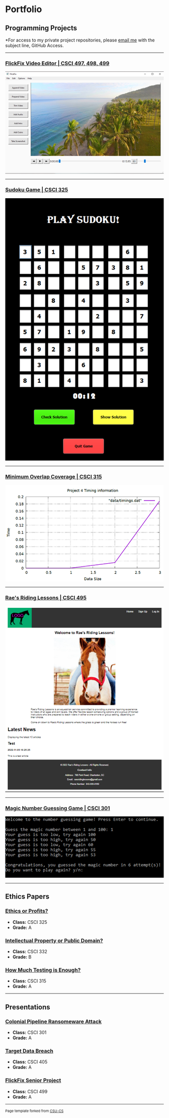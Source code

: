 Portfolio
=========

Programming Projects
--------------------

*For access to my private project repositories, please [email me](mailto:mtweigel@csustudent.net?subject=GitHub%20Access) with the subject line, GitHub Access.

---
### [FlickFix Video Editor | CSCI 497, 498, 499](projects/flickfix)

![FlickFix Video Editor](images/flickfix/FlickFix.PNG)

---
### [Sudoku Game | CSCI 325](projects/sudoku)

![Sudoku Game](images/sudoku/easy.PNG)

---
### [Minimum Overlap Coverage | CSCI 315](projects/minimumoverlap)

![Minimum Overlap Coverage](images/minimumoverlap/small30plot.PNG)

---
### [Rae's Riding Lessons | CSCI 495](projects/raesridinglessons)

![Rae's Riding Lessons](images/raesridinglessons/frontpage.PNG)

---
### [Magic Number Guessing Game | CSCI 301](projects/numberguessing)

![Magic Number Guessing Game](images/numberguessing/winner.PNG)

---

Ethics Papers
-------------

### [Ethics or Profits?](/pdf/ethicsorprofits.pdf)

-   **Class:** CSCI 325
-   **Grade:** A

### [Intellectual Property or Public Domain?](/pdf/intellectualproperty.pdf)

-   **Class:** CSCI 332
-   **Grade:** B

### [How Much Testing is Enough?](/pdf/howmuchtesting.pdf)

-   **Class:** CSCI 315
-   **Grade:** A

---

Presentations
-------------

### [Colonial Pipeline Ransomeware Attack](/pdf/piplineattack.pdf)

- **Class:** CSCI 301
- **Grade:** A


### [Target Data Breach](/pdf/targetbreach.pdf)

- **Class:** CSCI 405
- **Grade:** A
  

### [FlickFix Senior Project](/pdf/FlickFix_Presentation.pdf)

- **Class:** CSCI 499
- **Grade:** A

---

<p style="font-size:11px">Page template forked from <a href="https://github.com/csu-cs/csci-portfolio">CSU-CS</a></p>
<!-- Remove the above link if you don't want to attribute -->
